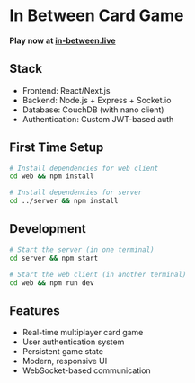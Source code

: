 # In Between Card Game

**Play now at [in-between.live](https://in-between.live)**

## Stack
- Frontend: React/Next.js
- Backend: Node.js + Express + Socket.io
- Database: CouchDB (with nano client)
- Authentication: Custom JWT-based auth

## First Time Setup
```bash
# Install dependencies for web client
cd web && npm install

# Install dependencies for server
cd ../server && npm install
```

## Development
```bash
# Start the server (in one terminal)
cd server && npm start

# Start the web client (in another terminal)
cd web && npm run dev
```

## Features
- Real-time multiplayer card game
- User authentication system
- Persistent game state
- Modern, responsive UI
- WebSocket-based communication

